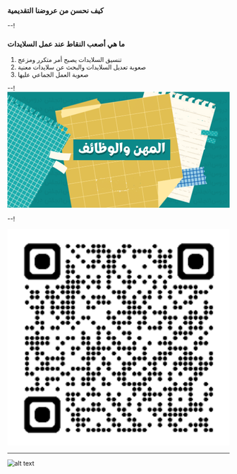 ### كيف نحسن من عروضنا التقديمية
--!
### ما هي أصعب النقاط عند عمل السلايدات

1. تنسيق السلايدات يصبح أمر متكرر ومزعج 
2. صعوبة تعديل السلايدات والبحث عن سلايدات معنية
3. صعوبة العمل الجماعي عليها

--!
![enter image description here](https://github.com/kemo-1/taibah_slides/blob/master/assets/image.png?raw=true)

--!

![enter image description here](https://github.com/kemo-1/taibah_slides/blob/master/assets/image-1.png?raw=true)
<!--stackedit_data:
eyJoaXN0b3J5IjpbLTI5MDk1MTQ1MiwxNjE3MjUzOTQ0XX0=
-->



---

![alt text](https://github.com/kemo-1/taibah_slides/blob/master/assets/image.gif?raw=true)